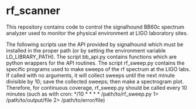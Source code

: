 # rf_scanner

This repository contains code to control the signalhound BB60c spectrum analyzer used to monitor the physical environment at LIGO laboratory sites.

The following scripts use the API provided by signalhound which must be installed in the proper path (or by setting the environment variable LD_LIBRARY_PATH).
The script bb_api.py contains functions which are python wrappers for the API routines.
The script rf_sweep.py contains the specific programs used to make sweeps of the rf spectrum at the LIGO labs.
If called with no arguments, it will collect sweeps until the next minute divisible by 10; save the collected sweeps; then make a spectrogram plot.
Therefore, for continuous coverage, rf_sweep.py should be called every 10 minutes (such as with cron: */10 * * * * /path/to/rf_sweep.py 1> /path/to/output/file 2> /path/to/error/file)
